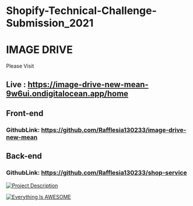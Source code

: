 # Shopify-Technical-Challenge-Submission_2021

# IMAGE DRIVE
Please Visit
## Live : https://image-drive-new-mean-9w6ui.ondigitalocean.app/home


## Front-end

### GithubLink: https://github.com/Rafflesia130233/image-drive-new-mean

## Back-end

### GithubLink: https://github.com/Rafflesia130233/shop-service

  
  [![Project Description](https://image-drive-new-mean-9w6ui.ondigitalocean.app/home)](https://www.youtube.com/watch?v=HyjYL0eW-IY "An application for buying and selling artworks, What's there and What's required - Click to Watch!")
  
  [![Everything Is AWESOME](https://www.youtube.com/watch?v=HyjYL0eW-IY)](https://www.youtube.com/watch?v=HyjYL0eW-IY "Everything Is AWESOME")




